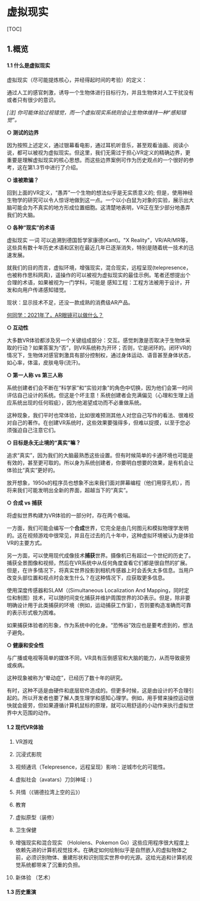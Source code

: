 # 虚拟现实 

[TOC]

## 1.概览

#### 1.1 什么是虚拟现实

虚拟现实（尽可能提炼核心，并经得起时间的考验）的定义：

通过人工的感官刺激，诱导一个生物体进行目标行为，并且生物体对人工干扰没有或者只有很少的意识。

*[注] 你可能体验过视错觉，而一个虚拟现实系统则会让生物体维持一种“感知错觉”。*



**○ 测试的边界**

因为按照上述定义，通过银幕看电影，通过耳机听音乐，甚至观看油画、阅读小说，都可以被视为虚拟现实。但这里，我们无需过于担心VR定义的精确边界，更重要是理解虚拟现实的核心思想。而这些边界案例可作为历史观点的一个很好的参考，这在第1.3节中进行了介绍。

**○ 谁被欺骗？**

回到上面的VR定义，“愚弄”一个生物的想法似乎是无实质意义的; 但是，使用神经生物学的研究可以令人惊讶地做到这一点。一个以小白鼠为对象的实验，展示出大脑可能会为不真实的地方形成位置细胞。这清楚地表明，VR正在至少部分地愚弄我们的大脑。

**○ 各种“现实”的术语**

虚拟现实 一词 可以追溯到德国哲学家康德(Kant)。"X Reality"，VR/AR/MR等，这些具有数十年历史术语和区别在最近几年已逐渐消失，特别是随着统一技术的迅速发展。

就我们的目的而言，虚拟环境，增强现实，混合现实，远程呈现(telepresence，也被称作思科网真)，遥操作的可以被视为虚拟现实的最佳示例。笔者还想提出个合理的术语，如果被视为一门学科，可能是 感知工程：工程方法被用于设计，开发和向用户传递感知错觉。

现状：显示技术不足，还没一款成熟的消费级AR产品。

[何同学：2021年了，AR眼镜可以做什么？](https://www.bilibili.com/video/BV1RA41157hM)

**○ 互动性**

大多数VR体验都涉及另一个关键组成部分：交互。感觉刺激是否取决于生物体采取的行动？如果答案为“否”，则VR系统称为开环；否则，它是闭环的。闭环VR的情况下，生物体对感官刺激具有部分控制权，通过身体运动、语音甚至身体状态，如心率，体温，皮肤电导(流汗)。

**○ 第一人称 vs 第三人称**

系统创建者们会不断在“科学家”和“实验对象”的角色中切换，因为他们会第一时间评估自己设计的系统。但这是个坏主意！系统创建者会充满偏见（心理和生理上适应系统出现的任何瑕疵），因为他渴望成功而不必重做系统。

这种现象，我们平时也常体验，比如很难预测其他人对您自己写作的看法、很难校对自己的著作。在创建VR系统时，这些效果要强得多，但难以捉摸，以至于您必须强迫自己注意它们。

**○ 目标是永无止境的“真实”嘛？**

追求“真实”，因为我们的大脑最熟悉这些设置。但有时候简单的卡通环境也可能是有效的，甚至更可取的。所以身为系统创建者，你要明白想要的效果，是有机会让体验比“真实”更好的。

放开想象，1950s的程序员也想象不出来我们面对屏幕编程（他们用穿孔机），而将来我们可能发明出全新的界面，超越当下的“真实”。

**○ 合成 vs 捕获**

将虚拟世界构建为VR体验的一部分时，存在两个极端。

一方面，我们可能会编写一个**合成**世界，它完全是由几何图元和模拟物理学发明的。这在视频游戏中很常见，并且在过去的几十年中，这种虚拟环境被认为是体验VR的主要方式。

另一方面，可以使用现代成像技术**捕获**世界。摄像机已有超过一个世纪的历史了。捕获全景图像和视频，然后在VR系统中从任何角度查看它们都是很自然的扩展。但是，在许多情况下，将真实世界投影到相机传感器上时会丢失太多信息。当用户改变头部位置和视点时会发生什么？在这种情况下，应获取更多信息。

使用深度传感器和SLAM（(Simultaneous Localization And Mapping，同时定位和制图）技术，可以随时间变化捕获并维护周围世界的3D表示。但是，除非要明确设计用于此类捕获的环境（例如，运动捕获工作室），否则要构造准确而可靠的表示形式极为困难。

如果捕获体验者的形象，作为系统中的化身。“恐怖谷”效应也是要考虑到的，想法子避免。

**○ 健康和安全性**

与广播或电视等简单的媒体不同，VR具有压倒感官和大脑的能力，从而导致疲劳或疾病。

这种现象被称为“晕动症”，已经历了数十年的研究。

有时，这种不适是由硬件和底层软件造成的。但更多时候，这是由设计的不合理引起的。所以开发者也要了解人类生理学和感知心理学。例如，用手臂来操控运动很快就会疲劳，但如果遵循计算机鼠标的原理，就可以用舒适的小动作来执行虚拟世界中大范围的动作。


#### 1.2 现代VR体验

1. VR游戏

2. 沉浸式影院

3. 视频通讯（Telepresence，远程呈现）影响：逆城市化的可能性。

4. 虚拟社会（avatars）刀剑神域 : )

5. 共情（《锡德拉湾上空的云》）

6. 教育

7. 虚拟原型（装修）

8. 卫生保健

9. 增强现实和混合现实 （Hololens、Pokemon Go）这些应用程序很大程度上依赖先进的计算机视觉技术。在确定如何绘制似乎是自然嵌入的虚拟物体之前，必须识别物体、重建形状和识别现实世界中的光源。这给光追和计算机视觉系统都带来了沉重的负担。

10. 新体验 （艺术）

    

#### 1.3 历史重演

